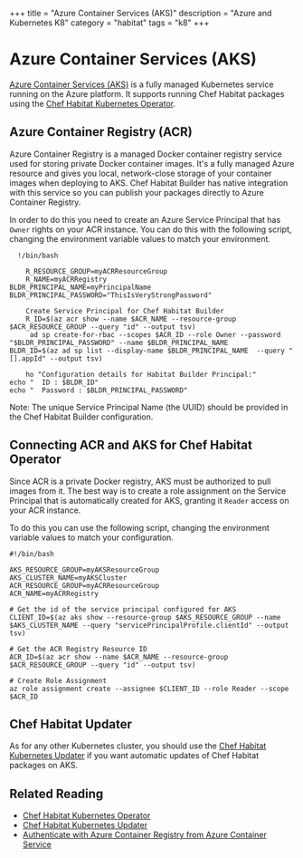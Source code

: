 +++
title = "Azure Container Services (AKS)"
description = "Azure and Kubernetes K8"
category = "habitat"
tags = "k8"
+++

# <a name="aks-and-habitat" id="aks-and-habitat" data-magellan-target="aks-and-habitat">Azure Container Services (AKS)</a>

[Azure Container Services (AKS)](https://azure.microsoft.com/services/container-service/)
is a fully managed Kubernetes service running on the Azure platform. It supports running Chef Habitat
packages using the [Chef Habitat Kubernetes Operator](https://github.com/habitat-sh/habitat-operator).

## Azure Container Registry (ACR)

Azure Container Registry is a managed Docker container registry service used for storing private Docker container images. It's a fully managed Azure resource and gives you local, network-close storage of your container images when deploying to AKS. Chef Habitat Builder has native integration with this service so you can publish your packages directly to Azure Container Registry.

In order to do this you need to create an Azure Service Principal that has `Owner` rights
on your ACR instance. You can do this with the following script, changing the environment
variable values to match your environment.

```
  !/bin/bash

    R_RESOURCE_GROUP=myACRResourceGroup
    R_NAME=myACRRegistry
BLDR_PRINCIPAL_NAME=myPrincipalName
BLDR_PRINCIPAL_PASSWORD="ThisIsVeryStrongPassword"

    Create Service Principal for Chef Habitat Builder
    R_ID=$(az acr show --name $ACR_NAME --resource-group $ACR_RESOURCE_GROUP --query "id" --output tsv)
     ad sp create-for-rbac --scopes $ACR_ID --role Owner --password "$BLDR_PRINCIPAL_PASSWORD" --name $BLDR_PRINCIPAL_NAME
BLDR_ID=$(az ad sp list --display-name $BLDR_PRINCIPAL_NAME  --query "[].appId" --output tsv)

    ho "Configuration details for Habitat Builder Principal:"
echo "  ID : $BLDR_ID"
echo "  Password : $BLDR_PRINCIPAL_PASSWORD"
```

Note: The unique Service Principal Name (the UUID) should be provided in the Chef Habitat Builder
configuration.

## Connecting ACR and AKS for Chef Habitat Operator

Since ACR is a private Docker registry, AKS must be authorized to pull images from it. The best way is to
create a role assignment on the Service Principal that is automatically created for AKS, granting it
`Reader` access on your ACR instance.

To do this you can use the following script, changing the environment variable values to match your configuration.

```
#!/bin/bash

AKS_RESOURCE_GROUP=myAKSResourceGroup
AKS_CLUSTER_NAME=myAKSCluster
ACR_RESOURCE_GROUP=myACRResourceGroup
ACR_NAME=myACRRegistry

# Get the id of the service principal configured for AKS
CLIENT_ID=$(az aks show --resource-group $AKS_RESOURCE_GROUP --name $AKS_CLUSTER_NAME --query "servicePrincipalProfile.clientId" --output tsv)

# Get the ACR Registry Resource ID
ACR_ID=$(az acr show --name $ACR_NAME --resource-group $ACR_RESOURCE_GROUP --query "id" --output tsv)

# Create Role Assignment
az role assignment create --assignee $CLIENT_ID --role Reader --scope $ACR_ID
```

## Chef Habitat Updater
As for any other Kubernetes cluster, you should use the [Chef Habitat Kubernetes Updater](https://github.com/habitat-sh/habitat-updater) if you want automatic updates
of Chef Habitat packages on AKS.

## Related Reading

* [Chef Habitat Kubernetes Operator](https://github.com/habitat-sh/habitat-operator)
* [Chef Habitat Kubernetes Updater](https://github.com/habitat-sh/habitat-updater)
* [Authenticate with Azure Container Registry from Azure Container Service](https://docs.microsoft.com/azure/container-registry/container-registry-auth-aks#grant-aks-access-to-acr)
